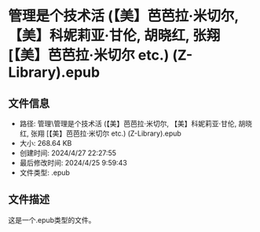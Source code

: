 ﻿# 管理是个技术活 (【美】芭芭拉·米切尔, 【美】科妮莉亚·甘伦, 胡晓红, 张翔 [【美】芭芭拉·米切尔 etc.) (Z-Library).epub

## 文件信息
- 路径: 管理\管理是个技术活 (【美】芭芭拉·米切尔, 【美】科妮莉亚·甘伦, 胡晓红, 张翔 [【美】芭芭拉·米切尔 etc.) (Z-Library).epub
- 大小: 268.64 KB
- 创建时间: 2024/4/27 22:27:55
- 最后修改时间: 2024/4/25 9:59:43
- 文件类型: .epub

## 文件描述
这是一个.epub类型的文件。

